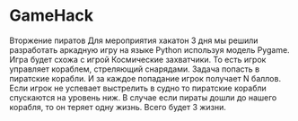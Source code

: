 # GameHack
Вторжение пиратов 
Для мероприятия хакатон 3 дня мы решили разработать аркадную игру на языке Python используя модель Pygame. Игра будет схожа с игрой Космические захватчики. То есть игрок управляет кораблем, стреляющий снарядами. Задача попасть в пиратские корабли. И за каждое попадание игрок получает N баллов. Если игрок не успевает выстрелить в судно то пиратские корабли спускаются на уровень ниж. В случае если пираты дошли до нашего корабля, то он теряет одну жизнь. Всего будет 3 жизни.
